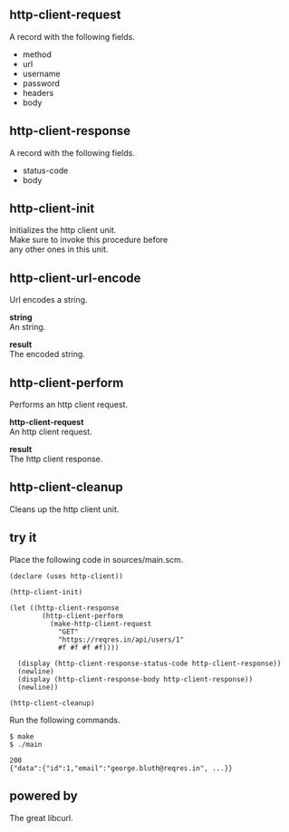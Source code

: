 http-client-request
-------------------
A record with the following fields.

- method
- url
- username
- password
- headers
- body

http-client-response
--------------------
A record with the following fields.

- status-code
- body

http-client-init
----------------
Initializes the http client unit.  
Make sure to invoke this procedure before  
any other ones in this unit.

http-client-url-encode
----------------------
Url encodes a string.

__string__  
An string.

__result__  
The encoded string.

http-client-perform
-------------------
Performs an http client request.

__http-client-request__  
An http client request.

__result__  
The http client response.

http-client-cleanup
-------------------
Cleans up the http client unit.

try it
------
Place the following code in sources/main.scm.

    (declare (uses http-client))

    (http-client-init)

    (let ((http-client-response
            (http-client-perform
              (make-http-client-request
                "GET"
                "https://reqres.in/api/users/1"
                #f #f #f #f))))

      (display (http-client-response-status-code http-client-response))
      (newline)
      (display (http-client-response-body http-client-response))
      (newline))

    (http-client-cleanup)

Run the following commands.

    $ make
    $ ./main

    200
    {"data":{"id":1,"email":"george.bluth@reqres.in", ...}}

powered by
----------
The great libcurl.
